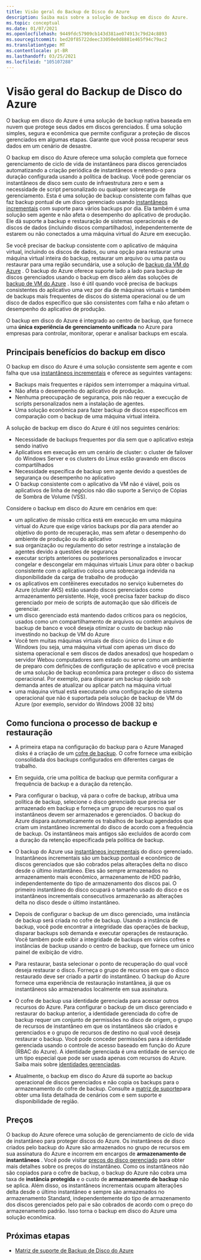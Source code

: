 ```yaml
---
title: Visão geral do Backup de Disco do Azure
description: Saiba mais sobre a solução de backup em disco do Azure.
ms.topic: conceptual
ms.date: 01/07/2021
ms.openlocfilehash: 9449fdc57909cb143d381ae074913c79d24c8893
ms.sourcegitcommit: bed20f85722deec33050e0d8881e465f94c79ac2
ms.translationtype: MT
ms.contentlocale: pt-BR
ms.lasthandoff: 03/25/2021
ms.locfileid: "105107288"
---
```

# <a name="overview-of-azure-disk-backup"></a>Visão geral do Backup de Disco do Azure

O backup em disco do Azure é uma solução de backup nativa baseada em nuvem que protege seus dados em discos gerenciados. É uma solução simples, segura e econômica que permite configurar a proteção de discos gerenciados em algumas etapas. Garante que você possa recuperar seus dados em um cenário de desastre.

O backup em disco do Azure oferece uma solução completa que fornece gerenciamento de ciclo de vida de instantâneos para discos gerenciados automatizando a criação periódica de instantâneos e retendo-o para duração configurada usando a política de backup. Você pode gerenciar os instantâneos de disco sem custo de infraestrutura zero e sem a necessidade de script personalizado ou qualquer sobrecarga de gerenciamento. Esta é uma solução de backup consistente com falhas que faz backup pontual de um disco gerenciado usando [instantâneos incrementais](../virtual-machines/disks-incremental-snapshots.md) com suporte para vários backups por dia. Ela também é uma solução sem agente e não afeta o desempenho do aplicativo de produção. Ele dá suporte a backup e restauração de sistemas operacionais e de discos de dados (incluindo discos compartilhados), independentemente de estarem ou não conectados a uma máquina virtual do Azure em execução.

Se você precisar de backup consistente com o aplicativo de máquina virtual, incluindo os discos de dados, ou uma opção para restaurar uma máquina virtual inteira do backup, restaurar um arquivo ou uma pasta ou restaurar para uma região secundária, use a solução de [backup da VM do Azure](backup-azure-vms-introduction.md) . O backup do Azure oferece suporte lado a lado para backup de discos gerenciados usando o backup em disco além das soluções de [backup de VM do Azure](./backup-azure-vms-introduction.md) . Isso é útil quando você precisa de backups consistentes do aplicativo uma vez por dia de máquinas virtuais e também de backups mais frequentes de discos do sistema operacional ou de um disco de dados específico que são consistentes com falha e não afetam o desempenho do aplicativo de produção.

O backup em disco do Azure é integrado ao centro de backup, que fornece uma **única experiência de gerenciamento unificada** no Azure para empresas para controlar, monitorar, operar e analisar backups em escala.

## <a name="key-benefits-of-disk-backup"></a>Principais benefícios do backup em disco

O backup em disco do Azure é uma solução consistente sem agente e com falha que usa [instantâneos incrementais](../virtual-machines/disks-incremental-snapshots.md) e oferece as seguintes vantagens:

- Backups mais frequentes e rápidos sem interromper a máquina virtual.
- Não afeta o desempenho do aplicativo de produção.
- Nenhuma preocupação de segurança, pois não requer a execução de scripts personalizados nem a instalação de agentes.
- Uma solução econômica para fazer backup de discos específicos em comparação com o backup de uma máquina virtual inteira.

A solução de backup em disco do Azure é útil nos seguintes cenários:

- Necessidade de backups frequentes por dia sem que o aplicativo esteja sendo inativo
- Aplicativos em execução em um cenário de cluster: o cluster de failover do Windows Server e os clusters do Linux estão gravando em discos compartilhados
- Necessidade específica de backup sem agente devido a questões de segurança ou desempenho no aplicativo
- O backup consistente com o aplicativo da VM não é viável, pois os aplicativos de linha de negócios não dão suporte a Serviço de Cópias de Sombra de Volume (VSS).

Considere o backup em disco do Azure em cenários em que:

- um aplicativo de missão crítica está em execução em uma máquina virtual do Azure que exige vários backups por dia para atender ao objetivo do ponto de recuperação, mas sem afetar o desempenho do ambiente de produção ou do aplicativo
- sua organização ou regulamento do setor restringe a instalação de agentes devido a questões de segurança
- executar scripts anteriores ou posteriores personalizados e invocar congelar e descongelar em máquinas virtuais Linux para obter o backup consistente com o aplicativo coloca uma sobrecarga indevida na disponibilidade da carga de trabalho de produção
- os aplicativos em contêineres executados no serviço kubernetes do Azure (cluster AKS) estão usando discos gerenciados como armazenamento persistente. Hoje, você precisa fazer backup do disco gerenciado por meio de scripts de automação que são difíceis de gerenciar.
- um disco gerenciado está mantendo dados críticos para os negócios, usados como um compartilhamento de arquivos ou contém arquivos de backup de banco e você deseja otimizar o custo de backup não investindo no backup de VM do Azure
- Você tem muitas máquinas virtuais de disco único do Linux e do Windows (ou seja, uma máquina virtual com apenas um disco do sistema operacional e sem discos de dados anexados) que hospedam o servidor Webou computadores sem estado ou serve como um ambiente de preparo com definições de configuração de aplicativo e você precisa de uma solução de backup econômica para proteger o disco do sistema operacional. Por exemplo, para disparar um backup rápido sob demanda antes de atualizar ou aplicar patch na máquina virtual
- uma máquina virtual está executando uma configuração de sistema operacional que não é suportada pela solução de backup de VM do Azure (por exemplo, servidor do Windows 2008 32 bits)

## <a name="how-the-backup-and-restore-process-works"></a>Como funciona o processo de backup e restauração

- A primeira etapa na configuração do backup para o Azure Managed disks é a criação de um [cofre de backup](backup-vault-overview.md). O cofre fornece uma exibição consolidada dos backups configurados em diferentes cargas de trabalho.

- Em seguida, crie uma política de backup que permita configurar a frequência de backup e a duração da retenção.

- Para configurar o backup, vá para o cofre de backup, atribua uma política de backup, selecione o disco gerenciado que precisa ser armazenado em backup e forneça um grupo de recursos no qual os instantâneos devem ser armazenados e gerenciados. O backup do Azure dispara automaticamente os trabalhos de backup agendados que criam um instantâneo incremental do disco de acordo com a frequência de backup. Os instantâneos mais antigos são excluídos de acordo com a duração da retenção especificada pela política de backup.

- O backup do Azure usa [instantâneos incrementais](../virtual-machines/disks-incremental-snapshots.md#restrictions) do disco gerenciado. Instantâneos incrementais são um backup pontual e econômico de discos gerenciados que são cobrados pelas alterações delta no disco desde o último instantâneo. Eles são sempre armazenados no armazenamento mais econômico, armazenamento de HDD padrão, independentemente do tipo de armazenamento dos discos pai. O primeiro instantâneo do disco ocupará o tamanho usado do disco e os instantâneos incrementais consecutivos armazenarão as alterações delta no disco desde o último instantâneo.

- Depois de configurar o backup de um disco gerenciado, uma instância de backup será criada no cofre de backup. Usando a instância de backup, você pode encontrar a integridade das operações de backup, disparar backups sob demanda e executar operações de restauração. Você também pode exibir a integridade de backups em vários cofres e instâncias de backup usando o centro de backup, que fornece um único painel de exibição de vidro.

- Para restaurar, basta selecionar o ponto de recuperação do qual você deseja restaurar o disco. Forneça o grupo de recursos em que o disco restaurado deve ser criado a partir do instantâneo. O backup do Azure fornece uma experiência de restauração instantânea, já que os instantâneos são armazenados localmente em sua assinatura.

- O cofre de backup usa identidade gerenciada para acessar outros recursos do Azure. Para configurar o backup de um disco gerenciado e restaurar do backup anterior, a identidade gerenciada do cofre de backup requer um conjunto de permissões no disco de origem, o grupo de recursos de instantâneo em que os instantâneos são criados e gerenciados e o grupo de recursos de destino no qual você deseja restaurar o backup. Você pode conceder permissões para a identidade gerenciada usando o controle de acesso baseado em função do Azure (RBAC do Azure). A identidade gerenciada é uma entidade de serviço de um tipo especial que pode ser usada apenas com recursos do Azure. Saiba mais sobre [identidades gerenciadas](../active-directory/managed-identities-azure-resources/overview.md).

- Atualmente, o backup em disco do Azure dá suporte ao backup operacional de discos gerenciados e não copia os backups para o armazenamento do cofre de backup. Consulte a [matriz de suporte](disk-backup-support-matrix.md)para obter uma lista detalhada de cenários com e sem suporte e disponibilidade de região.

## <a name="pricing"></a>Preços

O backup do Azure oferece uma solução de gerenciamento de ciclo de vida de instantâneo para proteger discos do Azure. Os instantâneos de disco criados pelo backup do Azure são armazenados no grupo de recursos em sua assinatura do Azure e incorrem em encargos de **armazenamento de instantâneos** . Você pode visitar [preços do disco gerenciado](https://azure.microsoft.com/pricing/details/managed-disks/) para obter mais detalhes sobre os preços do instantâneo. Como os instantâneos não são copiados para o cofre de backup, o backup do Azure não cobra uma taxa de **instância protegida** e o custo de **armazenamento de backup** não se aplica. Além disso, os instantâneos incrementais ocupam alterações delta desde o último instantâneo e sempre são armazenados no armazenamento Standard, independentemente do tipo de armazenamento dos discos gerenciados pelo pai e são cobrados de acordo com o preço do armazenamento padrão. Isso torna o backup em disco do Azure uma solução econômica.

## <a name="next-steps"></a>Próximas etapas

- [Matriz de suporte de Backup de Disco do Azure](disk-backup-support-matrix.md)
